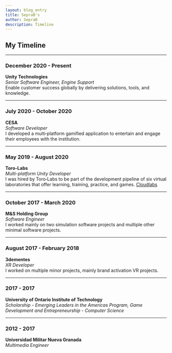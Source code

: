 ```yaml
---
layout: blog_entry
title: SepraB's
author: SepraB
description: Timeline
---
```

## My Timeline
* * *
### December 2020 - Present

**Unity Technologies**  
_Senior Software Engineer, Engine Support_  
Enable customer success globally by delivering solutions, tools, and knowledge.
* * *
### July 2020 - October 2020

**CESA**  
_Software Developer_  
I developed a multi‐platform gamified application to entertain and engage their employees with the institution.
* * *
### May 2019 - August 2020

**Toro-Labs**  
_Multi-platform Unity Developer_  
I was hired by Toro‐Labs to be part of the development pipeline of six virtual laboratories that offer learning, training, practice, and games. [Cloudlabs](https://cloudlabs.us/)
* * *
### October 2017 - March 2020

**M&S Holding Group**  
_Software Engineer_  
I worked mainly on two simulation software projects and multiple other minimal software projects.
* * *
### August 2017 - February 2018

**3dementes**  
_XR Developer_  
I worked on multiple minor projects, mainly brand activation VR projects.
* * *
### 2017 - 2017

**University of Ontario Institute of Technology**  
_Scholarship - Emerging Leaders in the Americas Program, Game Development and Entrepreneurship - Computer Science_
* * *
### 2012 - 2017

**Universidad Militar Nueva Granada**  
_Multimedia Engineer_
